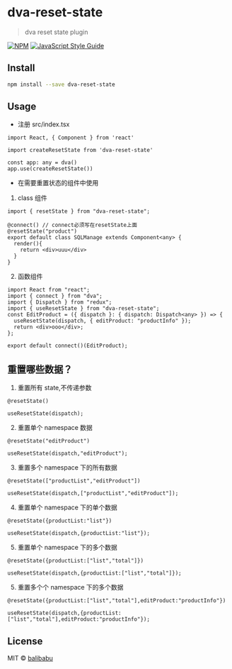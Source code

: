 # dva-reset-state

> dva reset state plugin

[![NPM](https://img.shields.io/npm/v/dva-reset-state.svg)](https://www.npmjs.com/package/dva-reset-state) [![JavaScript Style Guide](https://img.shields.io/badge/code_style-standard-brightgreen.svg)](https://standardjs.com)

## Install

```bash
npm install --save dva-reset-state
```

## Usage

- 注册 src/index.tsx

```tsx
import React, { Component } from 'react'

import createResetState from 'dva-reset-state'

const app: any = dva()
app.use(createResetState())
```

- 在需要重置状态的组件中使用

1. class 组件

```
import { resetState } from "dva-reset-state";

@connect() // connect必须写在resetState上面
@resetState("product")
export default class SQLManage extends Component<any> {
  render(){
    return <div>uuu</div>
  }
}
```

2. 函数组件

```
import React from "react";
import { connect } from "dva";
import { Dispatch } from "redux";
import { useResetState } from "dva-reset-state";
const EditProduct = ({ dispatch }: { dispatch: Dispatch<any> }) => {
  useResetState(dispatch, { editProduct: "productInfo" });
  return <div>ooo</div>;
};

export default connect()(EditProduct);
```

## 重置哪些数据？

1. 重置所有 state,不传递参数

```
@resetState()

useResetState(dispatch);
```

2. 重置单个 namespace 数据

```
@resetState("editProduct")

useResetState(dispatch,"editProduct");
```

3. 重置多个 namespace 下的所有数据

```
@resetState(["productList","editProduct"])

useResetState(dispatch,["productList","editProduct"]);
```

4. 重置单个 namespace 下的单个数据

```
@resetState({productList:"list"})

useResetState(dispatch,{productList:"list"});
```

5. 重置单个 namespace 下的多个数据

```
@resetState({productList:["list","total"]})

useResetState(dispatch,{productList:["list","total"]});
```

5. 重置多个个 namespace 下的多个数据

```
@resetState({productList:["list","total"],editProduct:"productInfo"})

useResetState(dispatch,{productList:["list","total"],editProduct:"productInfo"});
```

## License

MIT © [balibabu](https://github.com/cike8899)
